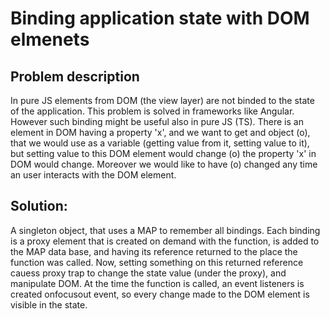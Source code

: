 # Binding application state with DOM elmenets
## Problem description
In pure JS elements from DOM (the view layer) are not binded to the state of the application. This problem is solved in frameworks like Angular.
However such binding might be useful also in pure JS (TS). 
There is an element in DOM having a property 'x', and we want to get and object (o), that we would use as a variable (getting value from it, setting value to it), 
but setting value to this DOM element would change (o) the property 'x' in DOM would change. Moreover we would like to have (o) changed any time an user interacts 
with the DOM element. 

## Solution:

A singleton object, that uses a MAP to remember all bindings. Each binding is a proxy element that is created on demand with the function, is added to the MAP data
base, and having its reference returned to the place the function was called. Now, setting something on this returned reference cauess proxy trap to 
change the state value (under the proxy), and manipulate DOM. 
At the time the function is called, an event listeners is created onfocusout event, so every change made to the DOM element is visible in the state.
